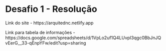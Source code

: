 <h1>Desafio 1 - Resolução  </h1>
<P>Link do site - https://arquitednc.netlify.app <P>
<P>Link para tabela de informações - https://docs.google.com/spreadsheets/d/1VpLo2uf1Q4LUvpI3qgc0BbJnJQvEerG__33-qEnpYFw/edit?usp=sharing</P>

